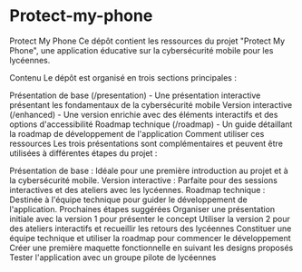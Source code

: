 # Protect-my-phone
Protect My Phone
Ce dépôt contient les ressources du projet "Protect My Phone", une application éducative sur la cybersécurité mobile pour les lycéennes.

Contenu
Le dépôt est organisé en trois sections principales :

Présentation de base (/presentation) - Une présentation interactive présentant les fondamentaux de la cybersécurité mobile
Version interactive (/enhanced) - Une version enrichie avec des éléments interactifs et des options d'accessibilité
Roadmap technique (/roadmap) - Un guide détaillant la roadmap de développement de l'application
Comment utiliser ces ressources
Les trois présentations sont complémentaires et peuvent être utilisées à différentes étapes du projet :

Présentation de base : Idéale pour une première introduction au projet et à la cybersécurité mobile.
Version interactive : Parfaite pour des sessions interactives et des ateliers avec les lycéennes.
Roadmap technique : Destinée à l'équipe technique pour guider le développement de l'application.
Prochaines étapes suggérées
Organiser une présentation initiale avec la version 1 pour présenter le concept
Utiliser la version 2 pour des ateliers interactifs et recueillir les retours des lycéennes
Constituer une équipe technique et utiliser la roadmap pour commencer le développement
Créer une première maquette fonctionnelle en suivant les designs proposés
Tester l'application avec un groupe pilote de lycéennes
